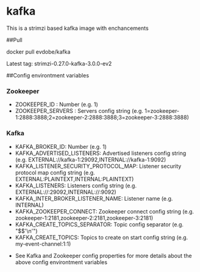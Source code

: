 # kafka
This is a strimzi based kafka image with enchancements

##Pull

docker pull evdobe/kafka

Latest tag: strimzi-0.27.0-kafka-3.0.0-ev2

##Config environtment variables

### Zookeeper

- ZOOKEEPER_ID : Number (e.g. 1)
- ZOOKEEPER_SERVERS : Servers config string (e.g. 1=zookeeper-1:2888:3888;2=zookeeper-2:2888:3888;3=zookeeper-3:2888:3888)

### Kafka

- KAFKA_BROKER_ID: Number (e.g. 1)
- KAFKA_ADVERTISED_LISTENERS: Advertised listeners config string (e.g. EXTERNAL://kafka-1:29092,INTERNAL://kafka-1:9092)
- KAFKA_LISTENER_SECURITY_PROTOCOL_MAP: Listener security protocol map config string (e.g. EXTERNAL:PLAINTEXT,INTERNAL:PLAINTEXT)
- KAFKA_LISTENERS: Listeners config string (e.g. EXTERNAL://:29092,INTERNAL://:9092)
- KAFKA_INTER_BROKER_LISTENER_NAME: Listener name (e.g. INTERNAL)
- KAFKA_ZOOKEEPER_CONNECT: Zookeeper connect config string (e.g. zookeeper-1:2181,zookeeper-2:2181,zookeeper-3:2181)
- KAFKA_CREATE_TOPICS_SEPARATOR: Topic config separator (e.g. "$$'\n'")
- KAFKA_CREATE_TOPICS: Topics to create on start config string (e.g. my-event-channel:1:1)

* See Kafka and Zookeeper config properties for more details about the above config environtment variables
